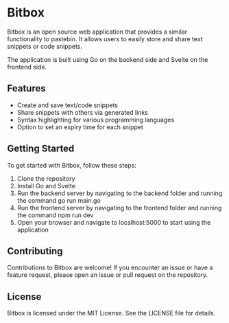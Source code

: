 # Bitbox

Bitbox is an open source web application that provides a similar functionality to pastebin. It allows users to easily store and share text snippets or code snippets.

The application is built using Go on the backend side and Svelte on the frontend side.

## Features

- Create and save text/code snippets
- Share snippets with others via generated links
- Syntax highlighting for various programming languages
- Option to set an expiry time for each snippet

## Getting Started

To get started with Bitbox, follow these steps:

1. Clone the repository
2. Install Go and Svelte
3. Run the backend server by navigating to the backend folder and running the command go run main.go
4. Run the frontend server by navigating to the frontend folder and running the command npm run dev
5. Open your browser and navigate to localhost:5000 to start using the application

## Contributing

Contributions to Bitbox are welcome! If you encounter an issue or have a feature request, please open an issue or pull request on the repository.

## License

Bitbox is licensed under the MIT License. See the LICENSE file for details.